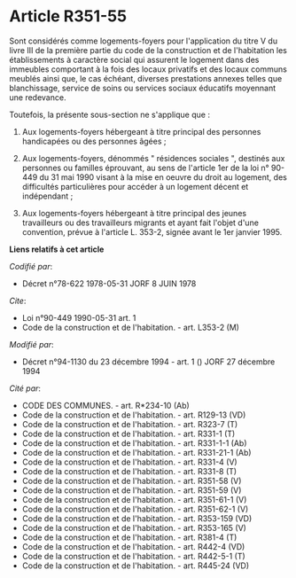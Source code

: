 # Article R351-55

Sont considérés comme logements-foyers pour l'application du titre V du livre III de la première partie du code de la
construction et de l'habitation les établissements à caractère social qui assurent le logement dans des immeubles comportant
à la fois des locaux privatifs et des locaux communs meublés ainsi que, le cas échéant, diverses prestations annexes telles
que blanchissage, service de soins ou services sociaux éducatifs moyennant une redevance.

Toutefois, la présente sous-section ne s'applique que :

1. Aux logements-foyers hébergeant à titre principal des personnes handicapées ou des personnes âgées ;

2. Aux logements-foyers, dénommés " résidences sociales ", destinés aux personnes ou familles éprouvant, au sens de l'article
1er de la loi n° 90-449 du 31 mai 1990 visant à la mise en oeuvre du droit au logement, des difficultés particulières pour
accéder à un logement décent et indépendant ;

3. Aux logements-foyers hébergeant à titre principal des jeunes travailleurs ou des travailleurs migrants et ayant fait
l'objet d'une convention, prévue à l'article L. 353-2, signée avant le 1er janvier 1995.

**Liens relatifs à cet article**

_Codifié par_:

  - Décret n°78-622 1978-05-31 JORF 8 JUIN 1978

_Cite_:

  - Loi n°90-449 1990-05-31 art. 1
  - Code de la construction et de l'habitation. - art. L353-2 (M)

_Modifié par_:

  - Décret n°94-1130 du 23 décembre 1994 - art. 1 () JORF 27 décembre 1994

_Cité par_:

  - CODE DES COMMUNES. - art. R*234-10 (Ab)
  - Code de la construction et de l'habitation. - art. R129-13 (VD)
  - Code de la construction et de l'habitation. - art. R323-7 (T)
  - Code de la construction et de l'habitation. - art. R331-1 (T)
  - Code de la construction et de l'habitation. - art. R331-1-1 (Ab)
  - Code de la construction et de l'habitation. - art. R331-21-1 (Ab)
  - Code de la construction et de l'habitation. - art. R331-4 (V)
  - Code de la construction et de l'habitation. - art. R331-8 (T)
  - Code de la construction et de l'habitation. - art. R351-58 (V)
  - Code de la construction et de l'habitation. - art. R351-59 (V)
  - Code de la construction et de l'habitation. - art. R351-61-1 (V)
  - Code de la construction et de l'habitation. - art. R351-62-1 (V)
  - Code de la construction et de l'habitation. - art. R353-159 (VD)
  - Code de la construction et de l'habitation. - art. R353-165 (V)
  - Code de la construction et de l'habitation. - art. R381-4 (T)
  - Code de la construction et de l'habitation. - art. R442-4 (VD)
  - Code de la construction et de l'habitation. - art. R442-5-1 (T)
  - Code de la construction et de l'habitation. - art. R445-24 (VD)
